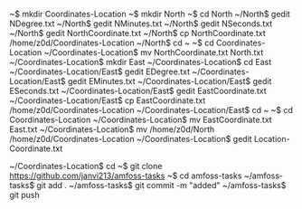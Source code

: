 ~$ mkdir Coordinates-Location
~$ mkdir North
~$ cd North
~/North$ gedit NDegree.txt
~/North$ gedit NMinutes.txt
~/North$ gedit NSeconds.txt
~/North$ gedit NorthCoordinate.txt
~/North$ cp NorthCoordinate.txt /home/z0d/Coordinates-Location
~/North$ cd ~
~$ cd Coordinates-Location
~/Coordinates-Location$ mv NorthCoordinate.txt North.txt
~/Coordinates-Location$ mkdir East
~/Coordinates-Location$ cd East
~/Coordinates-Location/East$ gedit EDegree.txt
~/Coordinates-Location/East$ gedit EMinutes.txt
~/Coordinates-Location/East$ gedit ESeconds.txt
~/Coordinates-Location/East$ gedit EastCoordinate.txt
~/Coordinates-Location/East$ cp EastCoordinate.txt /home/z0d/Coordinates-Location
~/Coordinates-Location/East$ cd ~
~$ cd Coordinates-Location
~/Coordinates-Location$ mv EastCoordinate.txt East.txt
~/Coordinates-Location$ mv /home/z0d/North /home/z0d/Coordinates-Location
~/Coordinates-Location$ gedit Location-Coordinate.txt

~/Coordinates-Location$ cd
~$ git clone https://github.com/janvi213/amfoss-tasks
~$ cd amfoss-tasks
~/amfoss-tasks$ git add .
~/amfoss-tasks$ git commit -m "added"
~/amfoss-tasks$ git push
